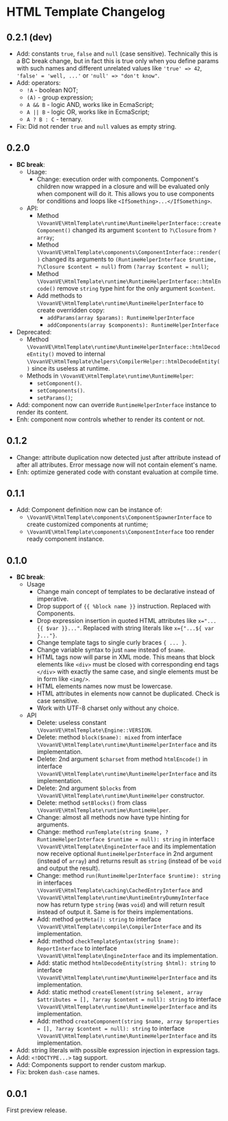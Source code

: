 HTML Template Changelog
=======================

0.2.1 (dev)
-----

*   Add: constants `true`, `false` and `null` (case sensitive). Technically this is
    a BC break change, but in fact this is true only when you define params with such
    names and different unrelated values like `'true' => 42`, `'false' = 'well, ...'`
    or `'null' => "don't know"`.
*   Add: operators:
    *   `!A` - boolean NOT;
    *   `(A)` - group expression;
    *   `A && B` - logic AND, works like in EcmaScript;
    *   `A || B` - logic OR, works like in EcmaScript;
    *   `A ? B : C` - ternary.
*   Fix: Did not render `true` and `null` values as empty string.

0.2.0
-----

*   **BC break**:
    *   Usage:
        *   Change: execution order with components. Component's children now wrapped in
            a closure and will be evaluated only when component will do it. This allows
            you to use components for conditions and loops like `<IfSomething>...</IfSomething>`.
    *   API:
        *   Method `\VovanVE\HtmlTemplate\runtime\RuntimeHelperInterface::createComponent()`
            changed its argument `$content` to `?\Closure` from `?array`;
        *   Method `\VovanVE\HtmlTemplate\components\ComponentInterface::render()`
            changed its arguments to `(RuntimeHelperInterface $runtime, ?\Closure $content = null)`
            from `(?array $content = null)`;
        *   Method `\VovanVE\HtmlTemplate\runtime\RuntimeHelperInterface::htmlEncode()`
            remove `string` type hint for the only argument `$content`.
        *   Add methods to `\VovanVE\HtmlTemplate\runtime\RuntimeHelperInterface` to create
            overridden copy:
            *   `addParams(array $params): RuntimeHelperInterface`
            *   `addComponents(array $components): RuntimeHelperInterface`
*   Deprecated:
    *   Method `\VovanVE\HtmlTemplate\runtime\RuntimeHelperInterface::htmlDecodeEntity()`
        moved to internal `\VovanVE\HtmlTemplate\helpers\CompilerHelper::htmlDecodeEntity()`
        since its useless at runtime.
    *   Methods in `\VovanVE\HtmlTemplate\runtime\RuntimeHelper`:
        *   `setComponent()`.
        *   `setComponents()`.
        *   `setParams()`;
*   Add: component now can override `RuntimeHelperInterface` instance to render its content.
*   Enh: component now controls whether to render its content or not.

0.1.2
-----

*   Change: attribute duplication now detected just after attribute instead of
    after all attributes. Error message now will not contain element's name.
*   Enh: optimize generated code with constant evaluation at compile time.

0.1.1
-----

*   Add: Component definition now can be instance of:
    *   `\VovanVE\HtmlTemplate\components\ComponentSpawnerInterface` to create
        customized components at runtime;
    *   `\VovanVE\HtmlTemplate\components\ComponentInterface` too render ready
        component instance.

0.1.0
-----

*   **BC break**:
    *   Usage
        *   Change main concept of templates to be declarative instead of imperative.
        *   Drop support of `{{ %block name }}` instruction. Replaced with Components.
        *   Drop expression insertion in quoted HTML attributes like `x="...{{ $var }}..."`.
            Replaced with string literals like `x={"...${ var }..."}`.
        *   Change template tags to single curly braces `{ ... }`.
        *   Change variable syntax to just `name` instead of `$name`.
        *   HTML tags now will parse in XML mode. This means that block elements
            like `<div>` must be closed with corresponding end tags `</div>` with exactly
            the same case, and single elements must be in form like `<img/>`.
        *   HTML elements names now must be lowercase.
        *   HTML attributes in elements now cannot be duplicated. Check is case sensitive.
        *   Work with UTF-8 charset only without any choice.
    *   API
        *   Delete: useless constant `\VovanVE\HtmlTemplate\Engine::VERSION`.
        *   Delete: method `block($name): mixed` from interface
            `\VovanVE\HtmlTemplate\runtime\RuntimeHelperInterface` and its implementation.
        *   Delete: 2nd argument `$charset` from method `htmlEncode()` in interface
            `\VovanVE\HtmlTemplate\runtime\RuntimeHelperInterface` and its implementation.
        *   Delete: 2nd argument `$blocks` from
            `\VovanVE\HtmlTemplate\runtime\RuntimeHelper` constructor.
        *   Delete: method `setBlocks()` from class 
            `\VovanVE\HtmlTemplate\runtime\RuntimeHelper`.
        *   Change: almost all methods now have type hinting for arguments.
        *   Change: method
            `runTemplate(string $name, ?RuntimeHelperInterface $runtime = null): string`
            in interface `\VovanVE\HtmlTemplate\EngineInterface` and its implementation
            now receive optional `RuntimeHelperInterface` in 2nd argument (instead of `array`)
            and returns result as `string` (instead of be `void` and output the result).
        *   Change: method `run(RuntimeHelperInterface $runtime): string`
            in interfaces `\VovanVE\HtmlTemplate\caching\CachedEntryInterface`
            and `\VovanVE\HtmlTemplate\runtime\RuntimeEntryDummyInterface`
            now has return type `string` (was `void`) and will return result instead of
            output it. Same is for theirs implementations.
        *   Add: method `getMeta(): string` to interface
            `\VovanVE\HtmlTemplate\compile\CompilerInterface` and its implementation.
        *   Add: method `checkTemplateSyntax(string $name): ReportInterface` to interface
            `\VovanVE\HtmlTemplate\EngineInterface` and its implementation.
        *   Add: static method `htmlDecodeEntity(string $html): string` to interface
            `\VovanVE\HtmlTemplate\runtime\RuntimeHelperInterface` and its implementation.
        *   Add: static method
            `createElement(string $element, array $attributes = [], ?array $content = null): string`
            to interface `\VovanVE\HtmlTemplate\runtime\RuntimeHelperInterface`
            and its implementation.
        *   Add: method
            `createComponent(string $name, array $properties = [], ?array $content = null): string`
            to interface `\VovanVE\HtmlTemplate\runtime\RuntimeHelperInterface`
            and its implementation.
*   Add: string literals with possible expression injection in expression tags.
*   Add: `<!DOCTYPE...>` tag support.
*   Add: Components support to render custom markup.
*   Fix: broken `dash-case` names.

0.0.1
-----

First preview release.
